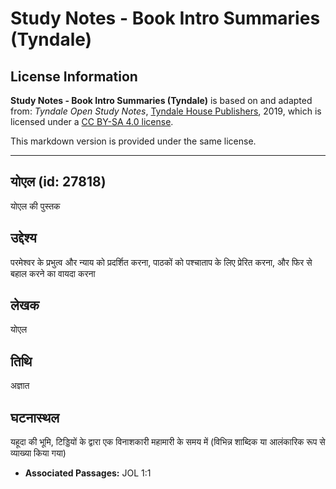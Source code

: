 # Study Notes - Book Intro Summaries (Tyndale)

## License Information

**Study Notes - Book Intro Summaries (Tyndale)** is based on and adapted from: _Tyndale Open Study Notes_, [Tyndale House Publishers](https://tyndaleopenresources.com/), 2019, which is licensed under a [CC BY-SA 4.0 license](https://creativecommons.org/licenses/by-sa/4.0/legalcode.en).

This markdown version is provided under the same license.



--------------------------------

## योएल (id: 27818)

योएल की पुस्तक

उद्देश्य
--------

परमेश्वर के प्रभुत्व और न्याय को प्रदर्शित करना, पाठकों को पश्चाताप के लिए प्रेरित करना, और फिर से बहाल करने का वायदा करना

लेखक
----

योएल

तिथि
----

अज्ञात

घटनास्थल
--------

यहूदा की भूमि, टिड्डियों के द्वारा एक विनाशकारी महामारी के समय में (विभिन्न शाब्दिक या आलंकारिक रूप से व्याख्या किया गया)

* **Associated Passages:** JOL 1:1

